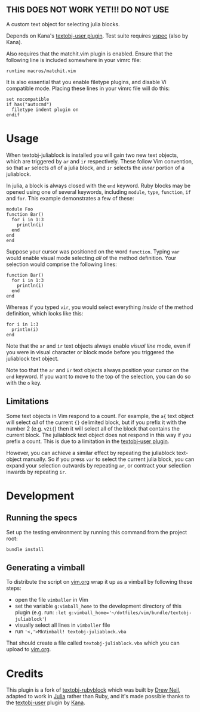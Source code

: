 ## THIS DOES NOT WORK YET!!! DO NOT USE ##

A custom text object for selecting julia blocks.

Depends on Kana's [textobj-user plugin][u]. Test suite requires [vspec][] (also by Kana).

Also requires that the matchit.vim plugin is enabled. Ensure that the following line is included somewhere in your vimrc file:

    runtime macros/matchit.vim

It is also essential that you enable filetype plugins, and disable Vi compatible mode. Placing these lines in your vimrc file will do this:

    set nocompatible
    if has("autocmd")
      filetype indent plugin on
    endif

Usage
=====

When textobj-juliablock is installed you will gain two new text objects, which
are triggered by `ar` and `ir` respectively. These follow Vim convention, so
that `ar` selects _all_ of a julia block, and `ir` selects the _inner_ portion
of a juliablock.

In julia, a block is always closed with the `end` keyword. Ruby blocks may be
opened using one of several keywords, including `module`, `type`, `function`,
`if` and `for`. This example demonstrates a few of these:

    module Foo
    function Bar()
      for i in 1:3
        println(i)
      end
    end
    end

Suppose your cursor was positioned on the word `function`. Typing `var` would
enable visual mode selecting _all_ of the method definition. Your selection
would comprise the following lines:

    function Bar()
      for i in 1:3
        println(i)
      end
    end

Whereas if you typed `vir`, you would select everything _inside_ of the method
definition, which looks like this:

    for i in 1:3
      println(i)
    end

Note that the `ar` and `ir` text objects always enable _visual line_ mode,
even if you were in visual character or block mode before you triggered the
juliablock text object.

Note too that the `ar` and `ir` text objects always position your cursor on
the `end` keyword. If you want to move to the top of the selection, you can do
so with the `o` key.

Limitations
-----------

Some text objects in Vim respond to a count. For example, the `a{` text object
will select _all_ of the current `{}` delimited block, but if you prefix it
with the number 2 (e.g. `v2i{`) then it will select all of the block that
contains the current block. The juliablock text object does not respond in this
way if you prefix a count. This is due to a limitation in the [textobj-user
plugin][u].

However, you can achieve a similar effect by repeating the juliablock
text-object manually. So if you press `var` to select the current julia block,
you can expand your selection outwards by repeating `ar`, or contract your
selection inwards by repeating `ir`.

Development
===========

Running the specs
-----------------

Set up the testing environment by running this command from the project root:

    bundle install

Generating a vimball
--------------------

To distribute the script on [vim.org][s] wrap it up as a vimball by following these steps:

* open the file `vimballer` in Vim
* set the variable `g:vimball_home` to the development directory of this plugin (e.g. run: `:let g:vimball_home='~/dotfiles/vim/bundle/textobj-juliablock'`)
* visually select all lines in `vimballer` file
* run `'<,'>MkVimball! textobj-juliablock.vba`

That should create a file called `textobj-juliablock.vba` which you can upload to [vim.org][s].

[u]: https://github.com/kana/vim-textobj-user
[vspec]: https://github.com/kana/vim-vspec
[pathogen]: http://www.vim.org/scripts/script.php?script_id=2332
[s]: http://www.vim.org/scripts/index.php

Credits
=======

This plugin is a fork of [textobj-rubyblock][] which was built by [Drew Neil][me], adapted to work in [Julia][] rather than Ruby, and it's made possible thanks to the [textobj-user][kana-git] plugin by [Kana][].

[Kana]: http://whileimautomaton.net/
[textobj-user]: http://www.vim.org/scripts/script.php?script_id=2100
[kana-git]: https://github.com/kana/vim-textobj-user
[textobj-rubyblock]: https://github.com/nelstrom/vim-textobj-rubyblock
[me]: http://drewneil.com
[Julia]: http://julialang.org
